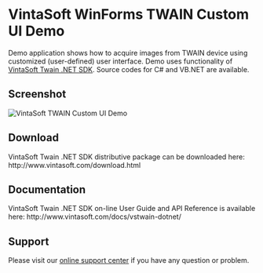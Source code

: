 <h1>VintaSoft WinForms TWAIN Custom UI Demo</h1>

Demo application shows how to acquire images from TWAIN device using customized (user-defined) user interface. Demo uses functionality of <a href="http://www.vintasoft.com/vstwain-dotnet-index.html">VintaSoft Twain .NET SDK</a>. Source codes for C# and VB.NET are available.

<h2>Screenshot</h2>
<img src="vintasoft-twain-custom-ui-demo.png" alt="VintaSoft TWAIN Custom UI Demo">


<h2>Download</h2>
VintaSoft Twain .NET SDK distributive package can be downloaded here: http://www.vintasoft.com/download.html


<h2>Documentation</h2>
VintaSoft Twain .NET SDK on-line User Guide and API Reference is available here: http://www.vintasoft.com/docs/vstwain-dotnet/


<h2>Support</h2>
Please visit our <a href="https://myaccount.vintasoft.com/">online support center</a> if you have any question or problem.
